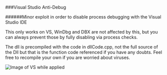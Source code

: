 ###Visual Studio Anti-Debug

######Minor exploit in order to disable process debugging with the Visual Studio IDE

This only works on VS, WinDbg and DBX are not affected by this, but you can always prevent those by fully disabling via process checks.

The dll is precompiled with the code in dllCode.cpp, not the full source of the Dll but that is the function code referenced if you have any doubts. Feel free to recompile your own if you are worried about viruses.

![Image of VS while applied](https://i.gyazo.com/394b8c6eab549e50cdd5faa73346fa52.png)
